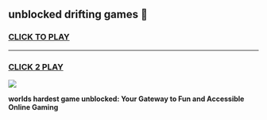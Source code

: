 
## unblocked drifting games 👋
<h3>
<a href="https://premium.freeplayer.one?title=unblocked_drifting_games&ref=13F">CLICK TO PLAY</a></h3>
<hr>

<h3>
<a href="https://premium.freeplayer.one?title=unblocked_drifting_games&ref=13F">CLICK 2 PLAY</a>
  
</h3>

<a href="https://premium.freeplayer.one?title=unblocked_drifting_games&ref=12F/"><img src="https://clearcache.store/games.png"></a>


**worlds hardest game unblocked: Your Gateway to Fun and Accessible Online Gaming**
